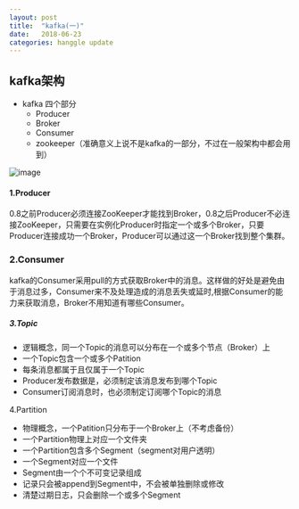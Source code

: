 ```yaml
---
layout: post
title:  "kafka(一)"
date:   2018-06-23 
categories: hanggle update
---
```




## kafka架构
* kafka 四个部分
    * Producer
    * Broker
    * Consumer
    * zookeeper（准确意义上说不是kafka的一部分，不过在一般架构中都会用到）


![image](https://raw.githubusercontent.com/hanggle/hanggle.github.io/master/assets/images/2018/06/1529744367.png)

#### 1.Producer

0.8之前Producer必须连接ZooKeeper才能找到Broker，0.8之后Producer不必连接ZooKeeper，只需要在实例化Producer时指定一个或多个Broker，只要Producer连接成功一个Broker，Producer可以通过这一个Broker找到整个集群。

### 2.Consumer

kafka的Consumer采用pull的方式获取Broker中的消息。这样做的好处是避免由于消息过多，Consumer来不及处理造成的消息丢失或延时,根据Consumer的能力来获取消息，Broker不用知道有哪些Consumer。

##### 3.Topic

 * 逻辑概念，同一个Topic的消息可以分布在一个或多个节点（Broker）上
 * 一个Topic包含一个或多个Patition
 * 每条消息都属于且仅属于一个Topic
 * Producer发布数据是，必须制定该消息发布到哪个Topic
 * Consumer订阅消息时，也必须制定订阅哪个Topic的消息

4.Partition
* 物理概念，一个Patition只分布于一个Broker上（不考虑备份）
* 一个Partition物理上对应一个文件夹
* 一个Partition包含多个Segment（segment对用户透明）
* 一个Segment对应一个文件
* Segment由一个个不可变记录组成
* 记录只会被append到Segment中，不会被单独删除或修改
* 清楚过期日志，只会删除一个或多个Segment